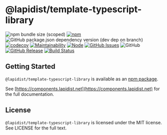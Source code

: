 # @lapidist/template-typescript-library

![npm bundle size (scoped)](https://img.shields.io/bundlephobia/min/@lapidist/template-typescript-library)
[![npm](https://img.shields.io/npm/v/@lapidist/template-typescript-library)](https://www.npmjs.com/package/@lapidist/template-typescript-library)
![GitHub package.json dependency version (dev dep on branch)](https://img.shields.io/github/package-json/dependency-version/bylapidist/template-typescript-library/dev/typescript)
[![codecov](https://codecov.io/gh/bylapidist/template-typescript-library/branch/master/graph/badge.svg)](https://codecov.io/gh/bylapidist/template-typescript-library)
[![Maintainability](https://api.codeclimate.com/v1/badges/d28f67acb582d5705333/maintainability)](https://codeclimate.com/github/bylapidist/template-typescript-library/maintainability)
[![Node](https://img.shields.io/node/v/@lapidist/template-typescript-library)](https://www.npmjs.com/package/@lapidist/components)
[![GitHub Issues](https://img.shields.io/github/issues/bylapidist/template-typescript-library.svg?style=flat)](https://github.com/bylapidist/template-typescript-library/issues)
![GitHub](https://img.shields.io/github/license/bylapidist/template-typescript-library)
[![GitHub Release](https://img.shields.io/github/release/bylapidist/template-typescript-library.svg?style=flat)](https://github.com/bylapidist/template-typescript-library/releases)
[![Build Status](https://github.com/bylapidist/template-typescript-library/workflows/Release/badge.svg)](https://github.com/bylapidist/template-typescript-library/actions?query=workflow%3ARelease)

## Getting Started

`@lapidist/template-typescript-library` is available as an [npm package](https://www.npmjs.com/package/@lapidist/template-typescript-library).

See [https://components.lapidist.net](https://components.lapidist.net) for the full documentation.

## License
`@lapidist/template-typescript-library` is licensed under the MIT license. See LICENSE for the full text.

